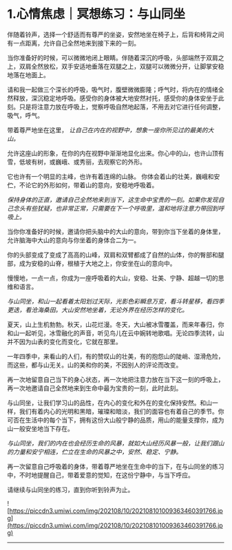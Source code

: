 # 1.心情焦虑｜冥想练习：与山同坐

伴随着铃声，选择一个舒适而有尊严的坐姿，安然地坐在椅子上，后背和椅背之间有一点距离，允许自己全然地来到接下来的一刻。

当你准备好的时候，可以微微地闭上眼睛。伴随着深沉的呼吸，头部端然于双肩之上，双肩全然放松，双手安适地垂落在双腿之上，双腿可以微微分开，让脚掌安稳地落在地面上。

请和我一起做三个深长的呼吸，吸气时，腹壁微微膨隆；呼气时，将内在的情绪全然释放，深沉稳定地呼吸。感受你的身体被大地安然衬托，感受你的身体安坐于此刻。只是将注意力放在呼吸上，觉察呼吸自然地起落，不用去对它进行任何调整，吸气，呼气。

带着尊严地坐在这里， *让自己在内在的视野中，想象一座你所见过的最美的大山。*

允许这座山的形象，在你的内在视野中渐渐地显化出来。你心中的山，也许山顶有雪，低坡有树，或巍峨、或秀丽，去观察它的外形。

它也许有一个明显的主峰，也许有着连绵的山脉。 你体会着山的壮美，巍峨和安伫，不论它的外形如何，带着山的意向，安稳地呼吸着。

 *保持身体的正直，邀请自己全然地来到当下，这生命中宝贵的一刻。如果你发现自己念头有些犹疑，也非常正常，只需要在下一个呼吸里，温和地将注意力带回到呼吸上。*

当你你准备好的时候，邀请你把头脑中的大山的意向，带到你当下坐着的身体里，允许脑海中大山的意向与你坐着的身体合二为一。

你的头部变成了变成了高高的山峰，双肩和双臂都成了自然的山体，你的臀部和腿部，成为安稳的山脊，根植于大地之上，你安坐在山的意向中。

慢慢地，一点一点，你成为一座呼吸着的大山，安稳、壮美、宁静、超越一切的思维和语言。

 *与山同坐，和山一起看着太阳划过天际，光影色彩瞬息万变，看斗转星移，看四季更迭，看沧海桑田。大山安然地坐着，无论外界在经历怎样的变化。*

夏天，山上生机勃勃。秋天，山花烂漫。冬天，大山被冰雪覆盖，而来年春归，你和山一起听见，冰雪融化的声音，听见鸟儿在云中婉转地歌唱。无论四季流转，山并不因为山表的变化而变化，它就在那里。

一年四季中，来看山的人们，有的赞叹山的壮美，有的抱怨山的陡峭、湿滑危险，而这些，都与山无关。山的美和你的美，不因别人的评论而改变。

再一次地留意自己当下的身心状态，再一次地把注意力放在当下这一刻的呼吸上，再一次地邀请自己全然地来到生命中最为宝贵的一刻，此时此刻。

与山同坐，让我们学习山的品性，在内心的变化和外在的变化保持安然。和山一样，我们有着内心的光明和黑暗，璀璨和暗淡，我们的面容也有着自己的季节。你可否在生活中的每个当下，拥有这份大山般宁静的品质，用山的能量支撑你，成为山一般安坐地当下存在。

 *与山同坐，我们的内在也会经历生命的风暴，就如大山经历风暴一般，让我们跟山的力量和安宁相连，伫立在生命的风暴之中，安然、稳定、宁静。*

再一次留意自己呼吸着的身体，带着尊严地坐在生命中的当下，在与山同坐的练习中，不时地提醒自己，带着爱意的觉知，在这份宁静中，与当下呼应。

请继续与山同坐的练习，直到你听到铃声为止。

![https://piccdn3.umiwi.com/img/202108/10/202108101009363460391766.jpg](https://piccdn3.umiwi.com/img/202108/10/202108101009363460391766.jpg)

---
